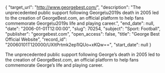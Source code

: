 {
  "target_url": "http://www.georgebest.com/", 
  "description": "The unprecedented public support following George\u2019s death in 2005 led to the creation of GeorgeBest.com, an official platform to help fans commemorate George\u2019s life and playing career.", 
  "end_date": null, 
  "date": "2006-01-01T12:00:00", 
  "slug": 70254, 
  "subject": "Sport: Football", 
  "publisher": "georgebest.com", 
  "open_access": false, 
  "title": "George Best Official Website", 
  "record_id": "20060101T120000/UXItPrtmk2ep1IQUo+xKQw==", 
  "start_date": null
}

The unprecedented public support following George’s death in 2005 led to the creation of GeorgeBest.com, an official platform to help fans commemorate George’s life and playing career.